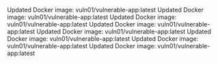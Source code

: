 Updated Docker image: vuln01/vulnerable-app:latest
Updated Docker image: vuln01/vulnerable-app:latest
Updated Docker image: vuln01/vulnerable-app:latest
Updated Docker image: vuln01/vulnerable-app:latest
Updated Docker image: vuln01/vulnerable-app:latest
Updated Docker image: vuln01/vulnerable-app:latest
Updated Docker image: vuln01/vulnerable-app:latest
Updated Docker image: vuln01/vulnerable-app:latest
